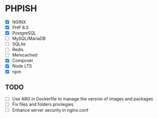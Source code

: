 # PHPISH

-   [x] NGINX
-   [x] PHP 8.3
-   [x] PostgreSQL
-   [ ] MySQL/MariaDB
-   [ ] SQLite
-   [ ] Redis
-   [ ] Memcached
-   [x] Composer
-   [x] Node LTS
-   [x] npm

## TODO

-   [ ] Use ARG in Dockerfile to manage the version of images and packages
-   [ ] Fix files and folders privilegies
-   [ ] Enhance server security in nginx.conf
